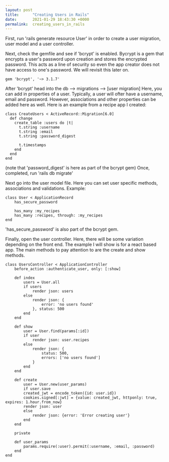 ```yaml
---
layout: post
title:      "Creating Users in Rails"
date:       2021-01-29 18:43:30 +0000
permalink:  creating_users_in_rails
---
```



First, run 'rails generate resource User' in order to create a user migration, user model and a user controller.

Next, check the gemfile and see if 'bcrypt' is enabled. Bycrypt is a gem that encrypts a user's password upon creation and stores the encrypted password. This acts as a line of security so even the app creator does not have access to one's password. We will revisit this later on.

```
gem 'bcrypt', '~> 3.1.7'
```

After 'bcrypt' head into the db --> migrations --> [user migration] 
Here, you can add in properties of a user. Typically, a user will ofter have a username, email and password. However, associations and other properties can be added here as well. Here is an example from a recipe app I created:
```
class CreateUsers < ActiveRecord::Migration[6.0]
  def change
    create_table :users do |t|
      t.string :username
      t.string :email
      t.string :password_digest

      t.timestamps
    end
  end
end
```
(note that 'password_digest' is here as part of the bcrypt gem)
Once, completed, run 'rails db migrate'

Next go into the user model file. Here you can set user specific methods, associations and validations. 
Example:
```
class User < ApplicationRecord
    has_secure_password

    has_many :my_recipes
    has_many :recipes, through: :my_recipes
end
```
'has_secure_password' is also part of the bcrypt gem.

Finally, open the user controller. Here, there will be some variation depending on the front end. The example I will show is for a react based app. The main methods to pay attention to are the create and show methods.
```
class UsersController < ApplicationController
    before_action :authenticate_user, only: [:show]

    def index
        users = User.all
        if users
            render json: users
        else 
            render json: {
                error: 'no users found'
            }, status: 500
        end
    end

    def show
        user = User.find(params[:id])
        if user
            render json: user.recipes
        else
            render json: {
                status: 500,
                errors: ['no users found']
            }
        end
    end

    def create
        user = User.new(user_params)
        if user.save
        created_jwt = encode_token({id: user.id})
        cookies.signed[:jwt] = {value: created_jwt, httponly: true, expires: 1.hour.from_now}
        render json: user
        else
            render json: {error: 'Error creating user'}
        end
    end

    private

    def user_params
        params.require(:user).permit(:username, :email, :password)
    end
end
```

